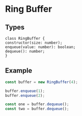 
# Ring Buffer

## Types

`class RingBuffer {`\
  `constructor(size: number);`\
  `enqueue(value: number): boolean;`\
  `dequeue(): number;`\
`}`

## Example

```js
const buffer = new RingBuffer(4);

buffer.enqueue(1);
buffer.enqueue(2);

const one = buffer.dequeue();
const two = buffer.dequeue();
```